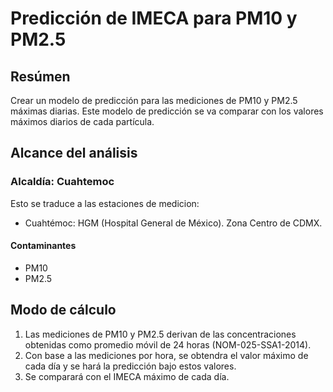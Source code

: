 # Predicción de IMECA para PM10 y PM2.5

## Resúmen
Crear un modelo de predicción para las mediciones de PM10 y PM2.5 máximas diarias. Este modelo de predicción se va comparar con los valores máximos diarios de cada partícula.
## Alcance del análisis

### Alcaldía: Cuahtemoc
Esto se traduce a las estaciones de medicion:
- Cuahtémoc: HGM (Hospital General de México). Zona Centro de CDMX.
#### Contaminantes
* PM10
* PM2.5

## Modo de cálculo
1. Las mediciones de PM10 y PM2.5 derivan de las concentraciones obtenidas como promedio móvil de 24 horas (NOM-025-SSA1-2014).
2. Con base a las mediciones por hora, se obtendra el valor máximo de cada día y se hará la predicción bajo estos valores.
3. Se comparará con el IMECA máximo de cada día.
